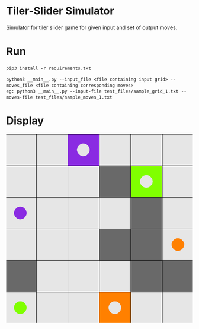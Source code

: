 # Tiler-Slider Simulator

Simulator for tiler slider game for given input and set of output moves.

# Run

`pip3 install -r requirements.txt`

```
python3 __main__.py --input_file <file containing input grid> --moves_file <file containing corresponding moves>
eg: python3 __main__.py --input-file test_files/sample_grid_1.txt --moves-file test_files/sample_moves_1.txt
```

# Display

![img](img/display.png)
